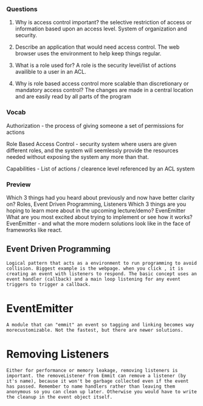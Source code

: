 ### Questions

1. Why is access control important? 
    the selective restriction of access or information based upon an access level. System of organization and security.

2. Describe an application that would need access control.
    The web browser uses the environment to help keep things regular.

3. What is a role used for?
    A role is the security level/list of actions availible to a user in an ACL.

4. Why is role based access control more scalable than discretionary or mandatory access control?
    The changes are made in a central location and are easily read by all parts of the program

### Vocab

Authorization - the process of giving someone a set of permissions for actions

Role Based Access Control - security system where users are given different roles, and the system will seemlessly provide the resources needed  without exposing the system any more than that.

Capabilities - List of actions / clearence level referenced by an ACL system

### Preview

Which 3 things had you heard about previously and now have better clarity on?
    Roles, Event Driven Programming, Listeners
Which 3 things are you hoping to learn more about in the upcoming lecture/demo?
    EvenEmitter 
What are you most excited about trying to implement or see how it works?
    EvenEmitter - and what the more modern solutions look like in the face of frameworks like react. 

    

## Event Driven Programming

    Logical pattern that acts as a environment to run programming to avoid collision. Biggest example is the webpage. when you click , it is creating an event with listeners to respond. The basic concept uses an event handler (callback) and a main loop listening for any event triggers to trigger a callback. 

# EventEmitter
    A module that can "emmit" an event so tagging and linking becomes way morecustomizable. Not the fastest, but there are newer solutions.

# Removing Listeners
    Either for performance or memory leakage, removing listeners is important. the removeListener from Emmit can remove a listener (by it's name), because it won't be garbage collected even if the event has passed. Remember to name handlers rather than leaving them anonymous so you can clean up later. Otherwise you would have to write the cleanup in the event object itself.  
